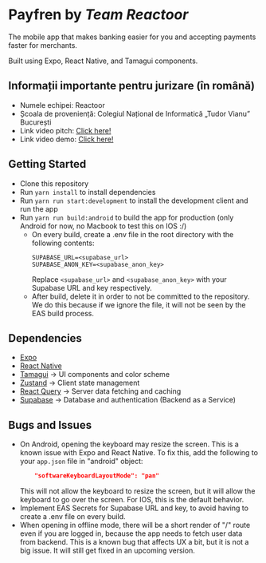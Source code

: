 # Payfren by _Team Reactoor_

The mobile app that makes banking easier for you and accepting payments faster for merchants.

Built using Expo, React Native, and Tamagui components.

## Informații importante pentru jurizare (în română)
* Numele echipei: Reactoor
* Școala de proveniență: Colegiul Național de Informatică „Tudor Vianu” București
* Link video pitch: [Click here!](https://youtu.be/Mu6Ppvncr8M)
* Link video demo: [Click here!](https://youtu.be/cK2d0PuVnaI)

## Getting Started

- Clone this repository
- Run `yarn install` to install dependencies
- Run `yarn run start:development` to install the development client and run the app
- Run `yarn run build:android` to build the app for production (only Android for now, no Macbook to test this on IOS :/)
  - On every build, create a .env file in the root directory with the following contents:
    ```env
    SUPABASE_URL=<supabase_url>
    SUPABASE_ANON_KEY=<supabase_anon_key>
    ```
    Replace `<supabase_url>` and `<supabase_anon_key>` with your Supabase URL and key respectively.
  - After build, delete it in order to not be committed to the repository. We do this because if we ignore the file, it will not be seen by the EAS build process.
## Dependencies

- [Expo](https://expo.io/)
- [React Native](https://reactnative.dev/)
- [Tamagui](https://tamagui.dev/) -> UI components and color scheme
- [Zustand](https://docs.pmnd.rs/zustand/getting-started/introduction) -> Client state management
- [React Query](https://react-query.tanstack.com/) -> Server data fetching and caching
- [Supabase](https://supabase.com/) -> Database and authentication (Backend as a Service)

## Bugs and Issues

- On Android, opening the keyboard may resize the screen. This is a known issue with Expo and React Native. To fix this, add the
  following to your `app.json` file in "android" object:
    ```json
        "softwareKeyboardLayoutMode": "pan"
    ```
  This will not allow the keyboard to resize the screen, but it will allow the keyboard to go over the screen. For IOS, this is the default behavior.
- Implement EAS Secrets for Supabase URL and key, to avoid having to create a .env file on every build.
- When opening in offline mode, there will be a short render of "/" route even if you are logged in, because the app needs to fetch user data from backend. This is a known bug that affects UX a bit, but it is not a big issue. It will still get fixed in an upcoming version.

